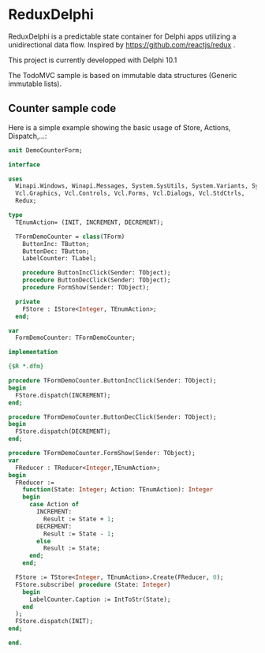 # ReduxDelphi

ReduxDelphi is a predictable state container for Delphi apps utilizing a unidirectional data flow. Inspired by https://github.com/reactjs/redux . 

This project is currently developped with Delphi 10.1

The TodoMVC sample is based on immutable data structures (Generic immutable lists).


## Counter sample code

Here is a simple example showing the basic usage of Store, Actions, Dispatch,...:

```Pascal
unit DemoCounterForm;

interface

uses
  Winapi.Windows, Winapi.Messages, System.SysUtils, System.Variants, System.Classes,
  Vcl.Graphics, Vcl.Controls, Vcl.Forms, Vcl.Dialogs, Vcl.StdCtrls,
  Redux;

type
  TEnumAction= (INIT, INCREMENT, DECREMENT);

  TFormDemoCounter = class(TForm)
    ButtonInc: TButton;
    ButtonDec: TButton;
    LabelCounter: TLabel;

    procedure ButtonIncClick(Sender: TObject);
    procedure ButtonDecClick(Sender: TObject);
    procedure FormShow(Sender: TObject);

  private
    FStore : IStore<Integer, TEnumAction>;
  end;

var
  FormDemoCounter: TFormDemoCounter;

implementation

{$R *.dfm}

procedure TFormDemoCounter.ButtonIncClick(Sender: TObject);
begin
  FStore.dispatch(INCREMENT);
end;

procedure TFormDemoCounter.ButtonDecClick(Sender: TObject);
begin
  FStore.dispatch(DECREMENT);
end;

procedure TFormDemoCounter.FormShow(Sender: TObject);
var
  FReducer : TReducer<Integer,TEnumAction>;
begin
  FReducer :=
    function(State: Integer; Action: TEnumAction): Integer
    begin
      case Action of
        INCREMENT:
          Result := State + 1;
        DECREMENT:
          Result := State - 1;
        else
          Result := State;
      end;
    end;

  FStore := TStore<Integer, TEnumAction>.Create(FReducer, 0);
  FStore.subscribe( procedure (State: Integer)
    begin
      LabelCounter.Caption := IntToStr(State);
    end
  );
  FStore.dispatch(INIT);
end;

end.
```
